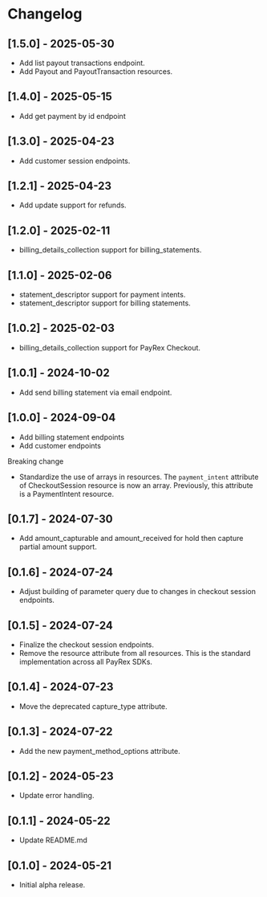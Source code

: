 # Changelog

## [1.5.0] - 2025-05-30

- Add list payout transactions endpoint.
- Add Payout and PayoutTransaction resources.

## [1.4.0] - 2025-05-15

- Add get payment by id endpoint

## [1.3.0] - 2025-04-23

- Add customer session endpoints.

## [1.2.1] - 2025-04-23

- Add update support for refunds.

## [1.2.0] - 2025-02-11

- billing_details_collection support for billing_statements.

## [1.1.0] - 2025-02-06

- statement_descriptor support for payment intents.
- statement_descriptor support for billing statements.

## [1.0.2] - 2025-02-03

- billing_details_collection support for PayRex Checkout.

## [1.0.1] - 2024-10-02

- Add send billing statement via email endpoint.

## [1.0.0] - 2024-09-04

- Add billing statement endpoints
- Add customer endpoints

Breaking change
- Standardize the use of arrays in resources. The `payment_intent` attribute of CheckoutSession resource is now an array. Previously, this attribute is a PaymentIntent resource.

## [0.1.7] - 2024-07-30

- Add amount_capturable and amount_received for hold then capture partial amount support.

## [0.1.6] - 2024-07-24

- Adjust building of parameter query due to changes in checkout session endpoints.

## [0.1.5] - 2024-07-24

- Finalize the checkout session endpoints.
- Remove the resource attribute from all resources. This is the standard implementation across all PayRex SDKs.

## [0.1.4] - 2024-07-23

- Move the deprecated capture_type attribute.

## [0.1.3] - 2024-07-22

- Add the new payment_method_options attribute.

## [0.1.2] - 2024-05-23

- Update error handling.

## [0.1.1] - 2024-05-22

- Update README.md

## [0.1.0] - 2024-05-21

- Initial alpha release.
